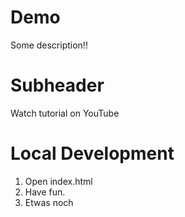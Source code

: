 # Demo

Some description!!

# Subheader

Watch tutorial on YouTube

# Local Development

1. Open index.html
2. Have fun.
3. Etwas noch